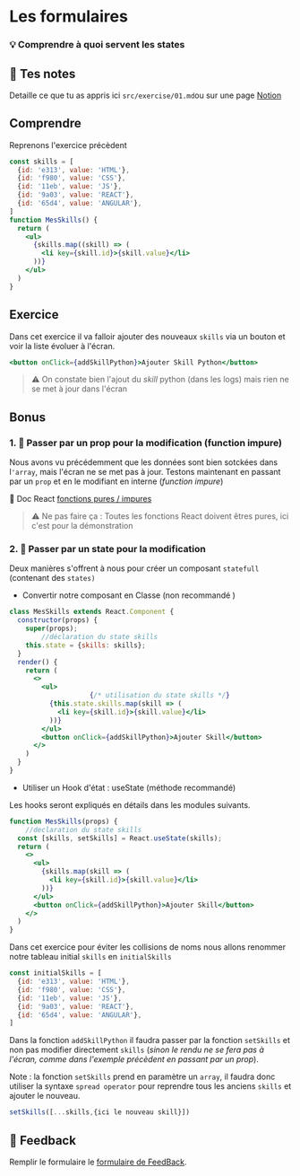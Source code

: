 # Les formulaires
### 💡 Comprendre à quoi servent les states

## 📝 Tes notes

Detaille ce que tu as appris ici `src/exercise/01.md`ou sur une page [Notion](https://go.mikecodeur.com/course-notes-template)

## Comprendre

Reprenons l'exercice précèdent 

```jsx
const skills = [
  {id: 'e313', value: 'HTML'},
  {id: 'f980', value: 'CSS'},
  {id: '11eb', value: 'JS'},
  {id: '9a03', value: 'REACT'},
  {id: '65d4', value: 'ANGULAR'},
]
function MesSkills() {
  return (
    <ul>
      {skills.map((skill) => (
        <li key={skill.id}>{skill.value}</li>
      ))}
    </ul>
  )
}
```

## Exercice

Dans cet exercice il va falloir ajouter des nouveaux `skills` via un bouton et voir la liste évoluer à l'écran. 

```jsx
<button onClick={addSkillPython}>Ajouter Skill Python</button>
```

> ⚠️ On constate bien l'ajout du *skill* python (dans les logs) mais rien ne se met à jour dans l'écran

## Bonus

### 1. 🚀 Passer par un prop pour la modification (function impure)

Nous avons vu précédemment que les données sont bien sotckées dans l`'array`, mais l'écran ne se met pas à jour. Testons maintenant en passant par un `prop` et en le modifiant  en interne (*function impure*)

📑 Doc React [fonctions pures / impures](https://reactjs.org/docs/components-and-props.html#props-are-read-only)

> ⚠️ Ne pas faire ça : Toutes les fonctions React doivent êtres pures, ici c'est pour la démonstration

### 2. 🚀 Passer par un state pour la modification

Deux manières s'offrent à nous pour créer un composant `statefull` (contenant des `states)`

- Convertir notre composant en Classe (non recommandé )

```jsx
class MesSkills extends React.Component {
  constructor(props) {
    super(props);
		//déclaration du state skills
    this.state = {skills: skills};
  }
  render() {
    return (
      <>
        <ul>
					{/* utilisation du state skills */}
          {this.state.skills.map(skill => (
            <li key={skill.id}>{skill.value}</li>
          ))}
        </ul>
        <button onClick={addSkillPython}>Ajouter Skill</button>
      </>
    )
  }
}
```

- Utiliser un Hook d'état  : useState (méthode recommandé)

Les hooks seront expliqués en détails dans les modules suivants.

```jsx
function MesSkills(props) {
	//declaration du state skills
  const [skills, setSkills] = React.useState(skills);
  return (
    <>
      <ul>
        {skills.map(skill => (
          <li key={skill.id}>{skill.value}</li>
        ))}
      </ul>
      <button onClick={addSkillPython}>Ajouter Skill</button>
    </>
  )
}
```

Dans cet exercice pour éviter les collisions de noms nous allons renommer notre tableau initial `skills` en `initialSkills` 

```jsx
const initialSkills = [
  {id: 'e313', value: 'HTML'},
  {id: 'f980', value: 'CSS'},
  {id: '11eb', value: 'JS'},
  {id: '9a03', value: 'REACT'},
  {id: '65d4', value: 'ANGULAR'},
]
```

Dans la fonction `addSkillPython` il faudra passer par la fonction `setSkills` et non pas modifier directement `skills` (*sinon le rendu ne se fera pas à l'écran, comme dans l'exemple précèdent en passant par un prop*). 

Note : la fonction `setSkills` prend en paramètre un `array`, il faudra donc utiliser la syntaxe `spread operator` pour reprendre tous les anciens `skills` et ajouter le nouveau.

```jsx
setSkills([...skills,{ici le nouveau skill}])
```

## 🐜 Feedback

Remplir le formulaire le [formulaire de FeedBack](https://go.mikecodeur.com/cours-react-avis).